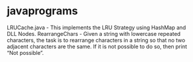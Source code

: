 # javaprograms
LRUCache.java - This implements the LRU Strategy using HashMap and DLL Nodes.
RearrangeChars - Given a string with lowercase repeated characters, the task is to rearrange characters in a string so that no two adjacent characters are the same. If it is not possible to do so, then print “Not possible”.
